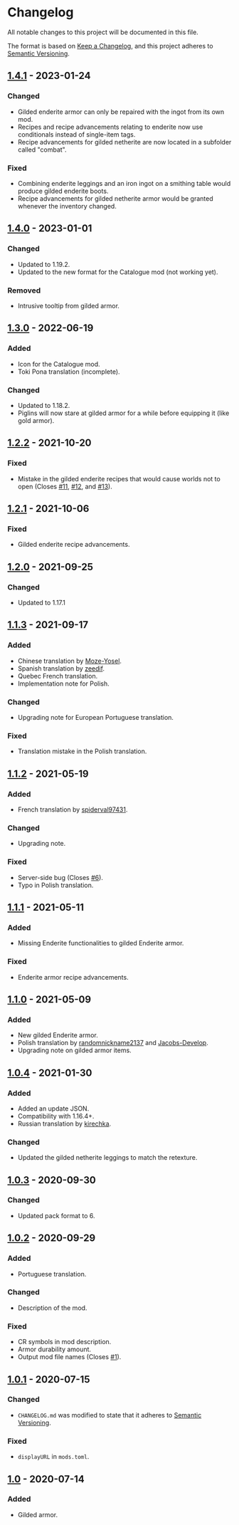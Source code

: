 # Changelog
All notable changes to this project will be documented in this file.

The format is based on [Keep a Changelog](https://keepachangelog.com/en/1.1.0/),
and this project adheres to [Semantic Versioning](https://semver.org/spec/v2.0.0.html).

## [1.4.1] - 2023-01-24
### Changed
- Gilded enderite armor can only be repaired with the ingot from its own mod.
- Recipes and recipe advancements relating to enderite now use conditionals instead of single-item tags.
- Recipe advancements for gilded netherite are now located in a subfolder called "combat".

### Fixed
- Combining enderite leggings and an iron ingot on a smithing table would produce gilded enderite boots.
- Recipe advancements for gilded netherite armor would be granted whenever the inventory changed.

## [1.4.0] - 2023-01-01
### Changed
- Updated to 1.19.2.
- Updated to the new format for the Catalogue mod (not working yet).

### Removed
- Intrusive tooltip from gilded armor.

## [1.3.0] - 2022-06-19
### Added
- Icon for the Catalogue mod.
- Toki Pona translation (incomplete).

### Changed
- Updated to 1.18.2.
- Piglins will now stare at gilded armor for a while before equipping it (like gold armor).

## [1.2.2] - 2021-10-20
### Fixed
- Mistake in the gilded enderite recipes that would cause worlds not to open
  (Closes [#11](https://github.com/MaroonShaded/GildedArmor/issues/11),
  [#12](https://github.com/MaroonShaded/GildedArmor/issues/12), and
  [#13](https://github.com/MaroonShaded/GildedArmor/issues/13)).

## [1.2.1] - 2021-10-06
### Fixed
- Gilded enderite recipe advancements.

## [1.2.0] - 2021-09-25
### Changed
- Updated to 1.17.1

## [1.1.3] - 2021-09-17
### Added
- Chinese translation by [Moze-Yosel](https://github.com/Moze-Yosel).
- Spanish translation by [zeedif](https://github.com/zeedif).
- Quebec French translation.
- Implementation note for Polish.

### Changed
- Upgrading note for European Portuguese translation.

### Fixed
- Translation mistake in the Polish translation.

## [1.1.2] - 2021-05-19
### Added
- French translation by [spiderval97431](https://www.curseforge.com/members/spiderval97431).

### Changed
- Upgrading note.

### Fixed
- Server-side bug (Closes [#6](https://github.com/MaroonShaded/GildedArmor/issues/6)).
- Typo in Polish translation.

## [1.1.1] - 2021-05-11
### Added
- Missing Enderite functionalities to gilded Enderite armor.

### Fixed
- Enderite armor recipe advancements.

## [1.1.0] - 2021-05-09
### Added
- New gilded Enderite armor.
- Polish translation by [randomnickname2137](https://www.curseforge.com/members/randomnickname2137) and [Jacobs-Develop](https://github.com/Jacobs-Develop).
- Upgrading note on gilded armor items.

## [1.0.4] - 2021-01-30
### Added
- Added an update JSON.
- Compatibility with 1.16.4+.
- Russian translation by [kirechka](https://www.curseforge.com/members/kirechka).
### Changed
- Updated the gilded netherite leggings to match the retexture.

## [1.0.3] - 2020-09-30
### Changed
- Updated pack format to 6.

## [1.0.2] - 2020-09-29
### Added
- Portuguese translation.
### Changed
- Description of the mod.
### Fixed
- CR symbols in mod description.
- Armor durability amount.
- Output mod file names (Closes [#1](https://github.com/MaroonShaded/GildedArmor/issues/1)).

## [1.0.1] - 2020-07-15
### Changed
- `CHANGELOG.md` was modified to state that it adheres to [Semantic Versioning](https://semver.org/).

### Fixed
- `displayURL` in `mods.toml`.

## [1.0] - 2020-07-14
### Added
- Gilded armor.

[Unreleased]: https://github.com/MaroonShaded/GildedArmor/compare/v1.4.1...HEAD
[1.4.1]: https://github.com/MaroonShaded/GildedArmor/compare/v1.4.0...v1.4.1
[1.4.0]: https://github.com/MaroonShaded/GildedArmor/compare/v1.3.0...v1.4.0
[1.3.0]: https://github.com/MaroonShaded/GildedArmor/compare/v1.2.2...v1.3.0
[1.2.2]: https://github.com/MaroonShaded/GildedArmor/compare/v1.2.1...v1.2.2
[1.2.1]: https://github.com/MaroonShaded/GildedArmor/compare/v1.2.0...v1.2.1
[1.2.0]: https://github.com/MaroonShaded/GildedArmor/compare/v1.1.3...v1.2.0
[1.1.3]: https://github.com/MaroonShaded/GildedArmor/compare/v1.1.2...v1.1.3
[1.1.2]: https://github.com/MaroonShaded/GildedArmor/compare/v1.1.1...v1.1.2
[1.1.1]: https://github.com/MaroonShaded/GildedArmor/compare/v1.1.0...v1.1.1
[1.1.0]: https://github.com/MaroonShaded/GildedArmor/compare/v1.0.4...v1.1.0
[1.0.4]: https://github.com/MaroonShaded/GildedArmor/compare/v1.0.3...v1.0.4
[1.0.3]: https://github.com/MaroonShaded/GildedArmor/compare/v1.0.2...v1.0.3
[1.0.2]: https://github.com/MaroonShaded/GildedArmor/compare/v1.0.1...v1.0.2
[1.0.1]: https://github.com/MaroonShaded/GildedArmor/compare/v1.0...v1.0.1
[1.0]: https://github.com/MaroonShaded/GildedArmor/releases/tag/v1.0
